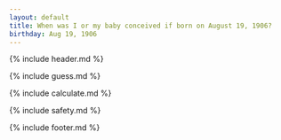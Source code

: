 ```yaml
---
layout: default
title: When was I or my baby conceived if born on August 19, 1906?
birthday: Aug 19, 1906
---
```


{% include header.md %}

{% include guess.md %}

{% include calculate.md %}

{% include safety.md %}

{% include footer.md %}



